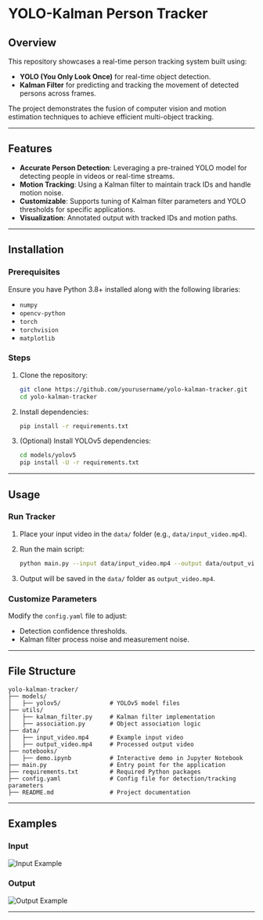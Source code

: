 # YOLO-Kalman Person Tracker

## Overview

This repository showcases a real-time person tracking system built using:
- **YOLO (You Only Look Once)** for real-time object detection.
- **Kalman Filter** for predicting and tracking the movement of detected persons across frames.

The project demonstrates the fusion of computer vision and motion estimation techniques to achieve efficient multi-object tracking.

---

## Features

- **Accurate Person Detection**: Leveraging a pre-trained YOLO model for detecting people in videos or real-time streams.
- **Motion Tracking**: Using a Kalman filter to maintain track IDs and handle motion noise.
- **Customizable**: Supports tuning of Kalman filter parameters and YOLO thresholds for specific applications.
- **Visualization**: Annotated output with tracked IDs and motion paths.

---

## Installation

### Prerequisites
Ensure you have Python 3.8+ installed along with the following libraries:
- `numpy`
- `opencv-python`
- `torch`
- `torchvision`
- `matplotlib`

### Steps
1. Clone the repository:
   ```bash
   git clone https://github.com/yourusername/yolo-kalman-tracker.git
   cd yolo-kalman-tracker
   ```

2. Install dependencies:
   ```bash
   pip install -r requirements.txt
   ```

3. (Optional) Install YOLOv5 dependencies:
   ```bash
   cd models/yolov5
   pip install -U -r requirements.txt
   ```

---

## Usage

### Run Tracker
1. Place your input video in the `data/` folder (e.g., `data/input_video.mp4`).
2. Run the main script:
   ```bash
   python main.py --input data/input_video.mp4 --output data/output_video.mp4
   ```

3. Output will be saved in the `data/` folder as `output_video.mp4`.

### Customize Parameters
Modify the `config.yaml` file to adjust:
- Detection confidence thresholds.
- Kalman filter process noise and measurement noise.

---

## File Structure

```
yolo-kalman-tracker/
├── models/
│   ├── yolov5/              # YOLOv5 model files
├── utils/
│   ├── kalman_filter.py     # Kalman filter implementation
│   ├── association.py       # Object association logic
├── data/
│   ├── input_video.mp4      # Example input video
│   ├── output_video.mp4     # Processed output video
├── notebooks/
│   ├── demo.ipynb           # Interactive demo in Jupyter Notebook
├── main.py                  # Entry point for the application
├── requirements.txt         # Required Python packages
├── config.yaml              # Config file for detection/tracking parameters
├── README.md                # Project documentation
```

---

## Examples

### Input
![Input Example](https://via.placeholder.com/800x400?text=Input+Video+Placeholder)

### Output
![Output Example](https://via.placeholder.com/800x400?text=Tracked+Video+Placeholder)

---
